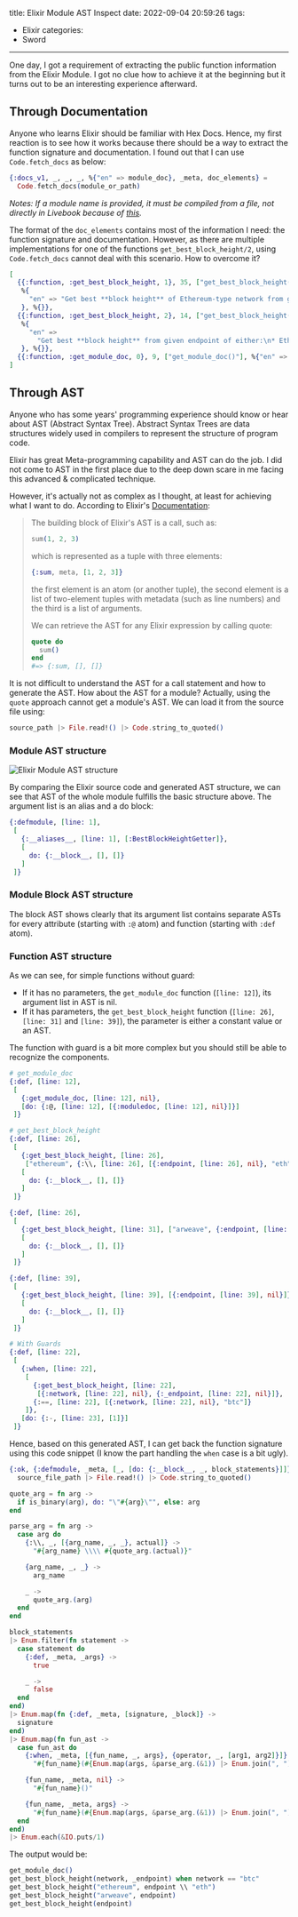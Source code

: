 title: Elixir Module AST Inspect
date: 2022-09-04 20:59:26
tags:
  - Elixir
categories:
  - Sword
---

One day, I got a requirement of extracting the public function information from the Elixir Module.  I got no clue how to achieve it at the beginning but it turns out to be an interesting experience afterward.

## Through Documentation

Anyone who learns Elixir should be familiar with Hex Docs.  Hence, my first reaction is to see how it works because there should be a way to extract the function signature and documentation.  I found out that I can use `Code.fetch_docs` as below:

```elixir
{:docs_v1, _, _, _, %{"en" => module_doc}, _meta, doc_elements} =
  Code.fetch_docs(module_or_path)
```

_Notes: If a module name is provided, it must be compiled from a file, not directly in Livebook because of [this](https://elixirforum.com/t/what-is-the-module-name-compiled-in-livebook/49968/2?u=thinkingincrowd)._

The format of the `doc_elements` contains most of the information I need: the function signature and documentation.  However, as there are multiple implementations for one of the functions `get_best_block_height/2`, using `Code.fetch_docs` cannot deal with this scenario.  How to overcome it?

```elixir
[
  {{:function, :get_best_block_height, 1}, 35, ["get_best_block_height(endpoint)"],
   %{
     "en" => "Get best **block height** of Ethereum-type network from given endpoint\n"
   }, %{}},
  {{:function, :get_best_block_height, 2}, 14, ["get_best_block_height(network, endpoint)"],
   %{
     "en" =>
       "Get best **block height** from given endpoint of either:\n* Ethereum\n* Arweave\n\nNot implemented for BTC yet\n"
   }, %{}},
  {{:function, :get_module_doc, 0}, 9, ["get_module_doc()"], %{"en" => "Get module doc\n"}, %{}}
]
```

## Through AST

Anyone who has some years' programming experience should know or hear about AST (Abstract Syntax Tree).  Abstract Syntax Trees are data structures widely used in compilers to represent the structure of program code.

Elixir has great Meta-programming capability and AST can do the job.  I did not come to AST in the first place due to the deep down scare in me facing this advanced & complicated technique.

However, it's actually not as complex as I thought, at least for achieving what I want to do.  According to Elixir's [Documentation](https://hexdocs.pm/elixir/syntax-reference.html#the-elixir-ast):

> The building block of Elixir's AST is a call, such as:
> 
> ```elixir
> sum(1, 2, 3)
> ```
> 
> which is represented as a tuple with three elements:
> 
> ```elixir
> {:sum, meta, [1, 2, 3]}
> ```
> 
> the first element is an atom (or another tuple), the second element is a list of two-element tuples with metadata (such as line numbers) and the third is a list of arguments.
> 
> We can retrieve the AST for any Elixir expression by calling quote:
> 
> ```elixir
> quote do
>   sum()
> end
> #=> {:sum, [], []}
> ```

It is not difficult to understand the AST for a call statement and how to generate the AST.  How about the AST for a module?  Actually, using the `quote` approach cannot get a module's AST.  We can load it from the source file using:

```elixir
source_path |> File.read!() |> Code.string_to_quoted()
```

### Module AST structure

![Elixir Module AST structure](https://github.com/kenspirit/blog-cdn-data/raw/master/elixir-module-ast-inspect.png)

By comparing the Elixir source code and generated AST structure, we can see that AST of the whole module fulfills the basic structure above.  The argument list is an alias and a do block:

```elixir
{:defmodule, [line: 1],
 [
   {:__aliases__, [line: 1], [:BestBlockHeightGetter]},
   [
     do: {:__block__, [], []}
   ]
 ]}
```

### Module Block AST structure

The block AST shows clearly that its argument list contains separate ASTs for every attribute (starting with `:@` atom) and function (starting with `:def` atom).

### Function AST structure

As we can see, for simple functions without guard:

* If it has no parameters, the `get_module_doc` function (`[line: 12]`), its argument list in AST is nil.
* If it has parameters, the `get_best_block_height` function (`[line: 26]`, `[line: 31]` and `[line: 39]`), the parameter is either a constant value or an AST.

The function with guard is a bit more complex but you should still be able to recognize the components.

```elixir
# get_module_doc
{:def, [line: 12],
 [
   {:get_module_doc, [line: 12], nil},
   [do: {:@, [line: 12], [{:moduledoc, [line: 12], nil}]}]
 ]}

# get_best_block_height
{:def, [line: 26],
 [
   {:get_best_block_height, [line: 26],
    ["ethereum", {:\\, [line: 26], [{:endpoint, [line: 26], nil}, "eth"]}]},
   [
     do: {:__block__, [], []}
   ]
 ]}

{:def, [line: 26],
 [
   {:get_best_block_height, [line: 31], ["arweave", {:endpoint, [line: 26], nil}]},
   [
     do: {:__block__, [], []}
   ]
 ]}

{:def, [line: 39],
 [
   {:get_best_block_height, [line: 39], [{:endpoint, [line: 39], nil}]},
   [
     do: {:__block__, [], []}
   ]
 ]}

# With Guards
{:def, [line: 22],
 [
   {:when, [line: 22],
    [
      {:get_best_block_height, [line: 22],
       [{:network, [line: 22], nil}, {:_endpoint, [line: 22], nil}]},
      {:==, [line: 22], [{:network, [line: 22], nil}, "btc"]}
    ]},
   [do: {:-, [line: 23], [1]}]
 ]}
```

Hence, based on this generated AST, I can get back the function signature using this code snippet (I know the part handling the `when` case is a bit ugly).

```elixir
{:ok, {:defmodule, _meta, [_, [do: {:__block__, _, block_statements}]]}} =
  source_file_path |> File.read!() |> Code.string_to_quoted()

quote_arg = fn arg ->
  if is_binary(arg), do: "\"#{arg}\"", else: arg
end

parse_arg = fn arg ->
  case arg do
    {:\\, _, [{arg_name, _, _}, actual]} ->
      "#{arg_name} \\\\ #{quote_arg.(actual)}"

    {arg_name, _, _} ->
      arg_name

    _ ->
      quote_arg.(arg)
  end
end

block_statements
|> Enum.filter(fn statement ->
  case statement do
    {:def, _meta, _args} ->
      true

    _ ->
      false
  end
end)
|> Enum.map(fn {:def, _meta, [signature, _block]} ->
  signature
end)
|> Enum.map(fn fun_ast ->
  case fun_ast do
    {:when, _meta, [{fun_name, _, args}, {operator, _, [arg1, arg2]}]} ->
      "#{fun_name}(#{Enum.map(args, &parse_arg.(&1)) |> Enum.join(", ")}) when #{parse_arg.(arg1)} #{operator} #{parse_arg.(arg2)}"

    {fun_name, _meta, nil} ->
      "#{fun_name}()"

    {fun_name, _meta, args} ->
      "#{fun_name}(#{Enum.map(args, &parse_arg.(&1)) |> Enum.join(", ")})"
  end
end)
|> Enum.each(&IO.puts/1)
```

The output would be:

```elixir
get_module_doc()
get_best_block_height(network, _endpoint) when network == "btc"
get_best_block_height("ethereum", endpoint \\ "eth")
get_best_block_height("arweave", endpoint)
get_best_block_height(endpoint)
```
